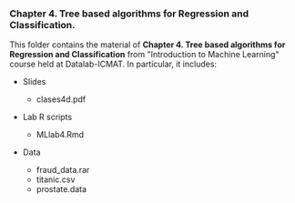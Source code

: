 ### Chapter 4. Tree based algorithms for Regression and Classification.

This folder contains the material of **Chapter 4. Tree based algorithms for Regression and Classification** from "Introduction to Machine Learning" course held at Datalab-ICMAT. In particular, it includes:

* Slides
  - clases4d.pdf

* Lab R scripts
  - MLlab4.Rmd

* Data 
  - fraud_data.rar
  - titanic.csv
  - prostate.data
